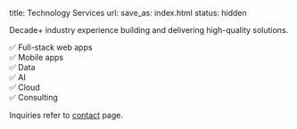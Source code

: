 title: Technology Services
url:
save_as: index.html
status: hidden

Decade+ industry experience building and delivering high-quality solutions.

>
✅ Full-stack web apps <br />
✅ Mobile apps <br />
✅ Data <br />
✅ AI <br />
✅ Cloud <br />
✅ Consulting <br />
>

Inquiries refer to [contact](/pages/contact) page.

